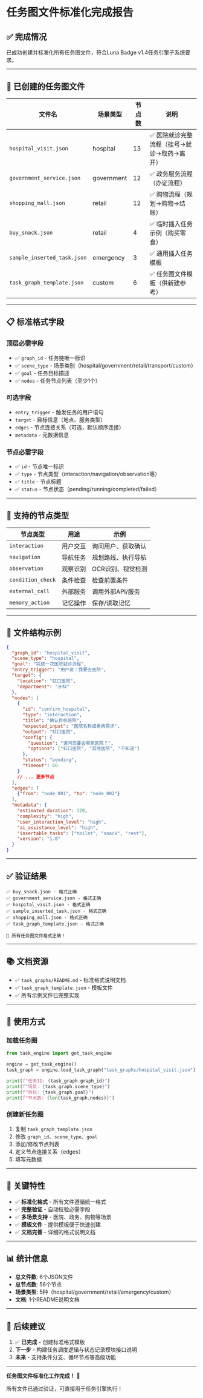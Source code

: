 # 任务图文件标准化完成报告

## ✅ 完成情况

已成功创建并标准化所有任务图文件，符合Luna Badge v1.4任务引擎子系统要求。

---

## 📁 已创建的任务图文件

| 文件名 | 场景类型 | 节点数 | 说明 |
|--------|----------|--------|------|
| `hospital_visit.json` | hospital | 13 | ✅ 医院就诊完整流程（挂号→就诊→取药→离开） |
| `government_service.json` | government | 12 | ✅ 政务服务流程（办证流程） |
| `shopping_mall.json` | retail | 12 | ✅ 购物流程（规划→购物→结账） |
| `buy_snack.json` | retail | 4 | ✅ 临时插入任务示例（购买零食） |
| `sample_inserted_task.json` | emergency | 3 | ✅ 通用插入任务模板 |
| `task_graph_template.json` | custom | 6 | ✅ 任务图文件模板（供新建参考） |

---

## 📋 标准格式字段

### 顶层必需字段

- ✅ `graph_id` - 任务链唯一标识
- ✅ `scene_type` - 场景类别（hospital/government/retail/transport/custom）
- ✅ `goal` - 任务目标描述
- ✅ `nodes` - 任务节点列表（至少1个）

### 可选字段

- `entry_trigger` - 触发任务的用户语句
- `target` - 目标信息（地点、服务类型）
- `edges` - 节点连接关系（可选，默认顺序连接）
- `metadata` - 元数据信息

### 节点必需字段

- ✅ `id` - 节点唯一标识
- ✅ `type` - 节点类型（interaction/navigation/observation等）
- ✅ `title` - 节点标题
- ✅ `status` - 节点状态（pending/running/completed/failed）

---

## 🎯 支持的节点类型

| 节点类型 | 用途 | 示例 |
|---------|------|------|
| `interaction` | 用户交互 | 询问用户、获取确认 |
| `navigation` | 导航任务 | 规划路线、执行导航 |
| `observation` | 观察识别 | OCR识别、视觉检测 |
| `condition_check` | 条件检查 | 检查前置条件 |
| `external_call` | 外部服务 | 调用外部API/服务 |
| `memory_action` | 记忆操作 | 保存/读取记忆 |

---

## 📝 文件结构示例

```json
{
  "graph_id": "hospital_visit",
  "scene_type": "hospital",
  "goal": "完成一次医院就诊流程",
  "entry_trigger": "用户说：我要去医院",
  "target": {
    "location": "虹口医院",
    "department": "牙科"
  },
  "nodes": [
    {
      "id": "confirm_hospital",
      "type": "interaction",
      "title": "确认目标医院",
      "expected_input": "医院名称或看病需求",
      "output": "虹口医院",
      "config": {
        "question": "请问您要去哪家医院？",
        "options": ["虹口医院", "其他医院", "不知道"]
      },
      "status": "pending",
      "timeout": 60
    }
    // ... 更多节点
  ],
  "edges": [
    {"from": "node_001", "to": "node_002"}
  ],
  "metadata": {
    "estimated_duration": 120,
    "complexity": "high",
    "user_interaction_level": "high",
    "ai_assistance_level": "high",
    "insertable_tasks": ["toilet", "snack", "rest"],
    "version": "1.0"
  }
}
```

---

## ✅ 验证结果

```
✅ buy_snack.json - 格式正确
✅ government_service.json - 格式正确
✅ hospital_visit.json - 格式正确
✅ sample_inserted_task.json - 格式正确
✅ shopping_mall.json - 格式正确
✅ task_graph_template.json - 格式正确

🎉 所有任务图文件格式正确！
```

---

## 📚 文档资源

- ✅ `task_graphs/README.md` - 标准格式说明文档
- ✅ `task_graph_template.json` - 模板文件
- ✅ 所有示例文件已完整实现

---

## 🚀 使用方式

### 加载任务图

```python
from task_engine import get_task_engine

engine = get_task_engine()
task_graph = engine.load_task_graph("task_graphs/hospital_visit.json")

print(f"任务ID: {task_graph.graph_id}")
print(f"场景: {task_graph.scene_type}")
print(f"目标: {task_graph.goal}")
print(f"节点数: {len(task_graph.nodes)}")
```

### 创建新任务图

1. 复制 `task_graph_template.json`
2. 修改 `graph_id`、`scene_type`、`goal`
3. 添加/修改节点列表
4. 定义节点连接关系（edges）
5. 填写元数据

---

## 🎯 关键特性

- ✅ **标准化格式** - 所有文件遵循统一格式
- ✅ **完整验证** - 自动校验必需字段
- ✅ **多场景支持** - 医院、政务、购物等场景
- ✅ **模板文件** - 提供模板便于快速创建
- ✅ **文档完善** - 详细的格式说明文档

---

## 📊 统计信息

- **总文件数**: 6个JSON文件
- **总节点数**: 56个节点
- **场景类型**: 5种（hospital/government/retail/emergency/custom）
- **文档**: 1个README说明文档

---

## 🔮 后续建议

1. ✅ **已完成** - 创建标准格式模板
2. **下一步** - 构建任务调度逻辑与状态记录模块接口说明
3. **未来** - 支持条件分支、循环节点等高级功能

---

**任务图文件标准化工作完成！** 🎉

所有文件已通过验证，可直接用于任务引擎执行！

